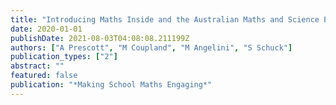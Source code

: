 ```yaml
---
title: "Introducing Maths Inside and the Australian Maths and Science Partnerships Program (AMSPP)"
date: 2020-01-01
publishDate: 2021-08-03T04:08:08.211199Z
authors: ["A Prescott", "M Coupland", "M Angelini", "S Schuck"]
publication_types: ["2"]
abstract: ""
featured: false
publication: "*Making School Maths Engaging*"
---
```


